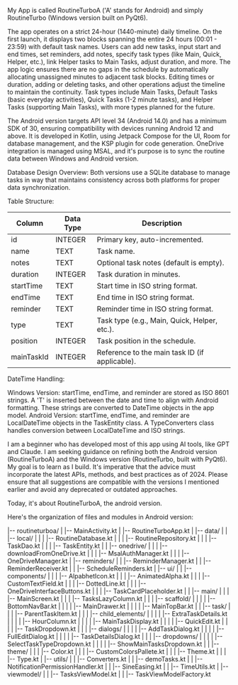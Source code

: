 My App is called RoutineTurboA ('A' stands for Android) and simply RoutineTurbo (Windows version built on PyQt6).

The app operates on a strict 24-hour (1440-minute) daily timeline. On the first launch, it displays two blocks spanning the entire 24 hours (00:01 - 23:59) with default task names. Users can add new tasks, input start and end times, set reminders, add notes, specify task types (like Main, Quick, Helper, etc.), link Helper tasks to Main Tasks, adjust duration, and more. The app logic ensures there are no gaps in the schedule by automatically allocating unassigned minutes to adjacent task blocks. Editing times or duration, adding or deleting tasks, and other operations adjust the timeline to maintain the continuity. Task types include Main Tasks, Default Tasks (basic everyday activities), Quick Tasks (1-2 minute tasks), and Helper Tasks (supporting Main Tasks), with more types planned for the future.

The Android version targets API level 34 (Android 14.0) and has a minimum SDK of 30, ensuring compatibility with devices running Android 12 and above. It is developed in Kotlin, using Jetpack Compose for the UI, Room for database management, and the KSP plugin for code generation. OneDrive integration is managed using MSAL, and it's purpose is to sync the routine data between Windows and Android version.

Database Design Overview: Both versions use a SQLite database to manage tasks in way that maintains consistency across both platforms for proper data synchronization.

Table Structure:

| Column     | Data Type | Description                                  |
|------------|------------|----------------------------------------------|
| id         | INTEGER    | Primary key, auto-incremented.               |
| name       | TEXT       | Task name.                                   |
| notes      | TEXT       | Optional task notes (default is empty).      |
| duration   | INTEGER    | Task duration in minutes.                    |
| startTime  | TEXT       | Start time in ISO string format.             |
| endTime    | TEXT       | End time in ISO string format.               |
| reminder   | TEXT       | Reminder time in ISO string format.          |
| type       | TEXT       | Task type (e.g., Main, Quick, Helper, etc.). |
| position   | INTEGER    | Task position in the schedule.               |
| mainTaskId | INTEGER    | Reference to the main task ID (if applicable).|

DateTime Handling:

Windows Version: startTime, endTime, and reminder are stored as ISO 8601 strings. A 'T' is inserted between the date and time to align with Android formatting. These strings are converted to DateTime objects in the app model.
Android Version: startTime, endTime, and reminder are LocalDateTime objects in the TaskEntity class. A TypeConverters class handles conversion between LocalDateTime and ISO strings.

I am a beginner who has developed most of this app using AI tools, like GPT and Claude. I am seeking guidance on refining both the Android version (RoutineTurboA) and the Windows version (RoutineTurbo, built with PyQt6). My goal is to learn as I build. It's imperative that the advice must incorporate the latest APIs, methods, and best practices as of 2024. Please ensure that all suggestions are compatible with the versions I mentioned earlier and avoid any deprecated or outdated approaches.

Today, it's about RoutineTurboA, the android version.

Here's the organization of files and modules in Android version:

|-- routineturboa/
|   |-- MainActivity.kt
|   |-- RoutineTurboApp.kt
|   |-- data/
|   |   |-- local/
|   |   |   |-- RoutineDatabase.kt
|   |   |   |-- RoutineRepository.kt
|   |   |   |-- TaskDao.kt
|   |   |   |-- TaskEntity.kt
|   |   |-- onedrive/
|   |   |   |-- downloadFromOneDrive.kt
|   |   |   |-- MsalAuthManager.kt
|   |   |   |-- OneDriveManager.kt
|   |-- reminders/
|   |   |-- ReminderManager.kt
|   |   |-- ReminderReceiver.kt
|   |   |-- ScheduleReminders.kt
|   |-- ui/
|   |   |-- components/
|   |   |   |-- AlpabhetIcon.kt
|   |   |   |-- AnimatedAlpha.kt
|   |   |   |-- CustomTextField.kt
|   |   |   |-- DottedLine.kt
|   |   |   |-- OneDriveInterfaceButtons.kt
|   |   |   |-- TaskCardPlaceholder.kt
|   |   |-- main/
|   |   |   |-- MainScreen.kt
|   |   |   |-- TasksLazyColumn.kt
|   |   |   |-- scaffold/
|   |   |   |   |-- BottomNavBar.kt
|   |   |   |   |-- MainDrawer.kt
|   |   |   |   |-- MainTopBar.kt
|   |   |-- task/
|   |   |   |-- ParentTaskItem.kt
|   |   |   |-- child_elements/
|   |   |   |   |-- ExtraTaskDetails.kt
|   |   |   |   |-- HourColumn.kt
|   |   |   |   |-- MainTaskDisplay.kt
|   |   |   |   |-- QuickEdit.kt
|   |   |   |   |-- TaskDropdown.kt
|   |   |   |-- dialogs/
|   |   |   |   |-- AddTaskDialog.kt
|   |   |   |   |-- FullEditDialog.kt
|   |   |   |   |-- TaskDetailsDialog.kt
|   |   |   |-- dropdowns/
|   |   |   |   |-- SelectTaskTypeDropdown.kt
|   |   |   |   |-- ShowMainTasksDropdown.kt
|   |   |-- theme/
|   |   |   |-- Color.kt
|   |   |   |-- CustomColorsPallete.kt
|   |   |   |-- Theme.kt
|   |   |   |-- Type.kt
|   |-- utils/
|   |   |-- Converters.kt
|   |   |-- demoTasks.kt
|   |   |-- NotificationPermissionHandler.kt
|   |   |-- SineEasing.kt
|   |   |-- TimeUtils.kt
|   |-- viewmodel/
|   |   |-- TasksViewModel.kt
|   |   |-- TaskViewModelFactory.kt


